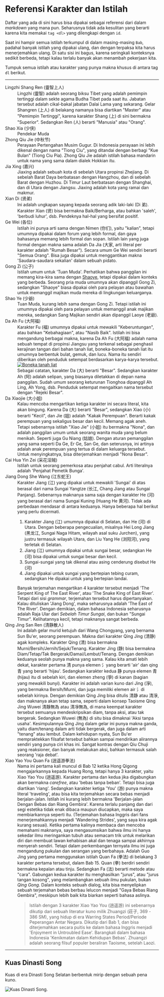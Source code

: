 # Referensi Karakter dan Istilah

Daftar yang ada di sini harus bisa dipakai sebagai referensi dari dalam _markdown_
yang mana pun. Seharusnya tidak ada kesulitan yang berarti karena kita memakai `tag <dl>`
yang dilengkapi dengan `id`.

Saat ini hampir semua istilah terkumpul di dalam masing-masing `Bab`, padahal banyak
istilah yang dipakai ulang, dan dengan terpaksa kita harus menerjemahkan ulang. Di satu
sisi ini bagus, karena seringkali konteksnya sedikit berbeda, tetapi kalau terlalu banyak
akan menambah pekerjaan kita.

Tumpuk semua istilah atau karakter yang punya makna khusus di antara tag `dl` berikut.

***

<dl>
    <dt id="lingzhi-shangren">Lingzhi Shang Ren (靈智上人)</dt>
    <dd>
        Lingzhi (靈智) adalah seorang biksu Tibet yang adalah pemimpin tertinggi dalam sekte agama Budha Tibet
        pada saat itu. Jabatan tersebut adalah cikal-bakal jabatan Dalai Lama yang sekarang.
        Gelar Shangren (上人) di belakang namanya bisa diartikan "Master" atau "Pemimpin Tertinggi", karena
        karakter Shang (上) di sini bermakna "Superior". Sedangkan Ren (人) berarti "Manusia" atau "Orang".
    </dd>
    <dt id="shao-xia">Shao Xia (少侠)</dt>
    <dd>Pendekar Muda</dd>
    <dt id="zhongqiu-jie">Zhong Qiu Jie (中秋节)</dt>
    <dd>
        Perayaan Pertengahan Musim Gugur. Di Indonesia perayaan ini lebih dikenal dengan nama "Tiong Ciu", yang
        ditandai dengan berbagi "Kue Bulan" (Tiong Ciu Pia). Zhong Qiu Jie adalah istilah bahasa mandarin untuk
        nama yang sama dalam dialek Hokkian itu.
    </dd>
    <dt id="jiaxing">Jia Xing (嘉兴)</dt>
    <dd>
        Jiaxing adalah sebuah kota di sebelah Utara propinsi Zhejiang. Di sebelah Barat Daya berbatasan dengan Hangzhou,
        dan di sebelah Barat dengan Huzhou. Di Timur Laut berbatasan dengan Shanghai, dan di Utara dengan Jiangsu.
        Jiaxing adalah kota yang ramai dan makmur.
    </dd>
    <dt id="xian-di">Xian Di (贤弟)</dt>
    <dd>
        Ini adalah ungkapan sayang kepada seorang adik laki-laki (Di 弟). Karakter Xian (贤) bisa bermakna Baik/Berharga,
        atau bahkan 'saleh', 'berbudi luhur', dsb. Pendeknya hal-hal yang bersifat positif.
    </dd>
    <dt id="gewei">Ge Wei (各位)</dt>
    <dd>
        Istilah ini punya arti sama dengan Nimen (你们), yaitu "kalian", tetapi umumnya dipakai dalam forum yang 
        lebih formal, dan gaya bahasanya memang lebih formal dan sopan. Istilah lain yang juga formal dengan makna
        sama adalah Da Jia (大家, arti literal per karakter adalah "Rumah Besar").
        Secara umum Ge Wei sendiri berarti "Semua Orang". Bisa juga dipakai untuk menggantikan makna 'Saudara-saudara
        sekalian' dalam sebuah pidato.
    </dd>
    <dt id="gong-zi">Gong Zi (公子)</dt>
    <dd>
        Istilah umum untuk 'Tuan Muda'. Perhatikan bahwa panggilan ini memang kira-kira sama dengan 
        <a href="#shaoye">Shaoye</a>, tetapi dipakai dalam konteks yang berbeda. Seorang pria muda umumnya akan
        dipanggil Gong Zi, sedangkan "Shaoye" biasa dipakai oleh para pelayan atau bawahan untuk memanggil majikan
        muda mereka di lingkungan keluarganya.
    </dd>
    <dt id="shaoye">Shao Ye (少爺)</dt>
    <dd>
        Tuan Muda, kurang lebih sama dengan Gong Zi. Tetapi istilah ini umumnya dipakai oleh para pelayan untuk
        memanggil anak majikan mereka, sedangkan Sang Majikan sendiri akan dipanggil Laoye (老爺).
    </dd>
    <dt id="da-ah-fu">Da Ah Fu (大阿福)</dt>
    <dd>
        Karakter Fu (福) umumnya dipakai untuk mewakili "Keberuntungan", atau bahkan "Kebahagiaan", atau "Nasib Baik".
        Istilah ini bisa mengandung berbagai makna, karena Da Ah Fu (大阿福) adalah nama sebuah tempat di propinsi
        Jiangsu yang terkenal sebagai penghasil kerajinan tangan dari bahan tanah liat, boneka-boneka tanah liat itu
        umumnya berbentuk bulat, gemuk, dan lucu. Nama itu sendiri diberikan oleh penduduk setempat berdasarkan 
        karya-karya tersebut.<br/>
        <a href="https://res.cloudinary.com/drzjshskk/image/upload/v1682455881/misc/clay-figurine_dakxtt.png"
            title="Boneka tanah liat">
            <img src="https://res.cloudinary.com/drzjshskk/image/upload/v1682455881/misc/clay-figurine_dakxtt.png"
                alt="Boneka tanah liat">
        </a>
        <br/>
        Sebagai catatan, karakter Da (大) berarti "Besar". Sedangkan karakter Ah (阿) adalah selipan, yang biasanya
        diletakkan di depan nama panggilan. Sudah umum seorang keturunan Tionghoa dipanggil Ah Ling, Ah Yong, dsb.
        Penduduk setempat mengaitkan nama tersebut dengan "Rejeki Besar".
    </dd>
    <dt id="da-xiaojie">Da Xiaojie (大小姐)</dt>
    <dd>
        Kalau mencoba mengartikan ketiga karakter ini secara literal, kita akan bingung. Karena Da (大) berarti "Besar",
        sedangkan Xiao (小) berarti "Kecil", dan Jie (姐) adalah "Kakak Perempuan". Berarti kakak perempuan yang 
        sekaligus besar dan kecil. Memang agak aneh. Tetapi sebenarnya istilah "Xiao Jie" (小姐) itu bermakna "Nona",
        dan adalah panggilan umum untuk seorang wanita muda yang belum menikah. Seperti juga Gu Niang (姑娘).
        Dengan aturan pemanggilan yang sama seperti Da Ge, Er Ge, San Ge, dan seterusnya, ini artinya adalah anak perempuan
        yang tertua di dalam keluarga tersebut. Untuk menyingkatnya, bisa diterjemahkan menjadi "Nona Besar".
    </dd>
    <dt id="caihua-yinzei">Cai Hua Yin Zei (采花淫贼)</dt>
    <dd>
        Istilah untuk seorang pemerkosa atau penjahat cabul. Arti literalnya adalah 'Penjahat Pemetik Bunga'.
    </dd>
    <dt id="jiang-dong-she-wang">Jiang Dong She Wang (江东蛇王)</dt>
    <dd>
        Karakter Jiang (江) yang dipakai untuk mewakili 'Sungai' di atas berasal dari
        nama Sungai Yangtze (长江, Chang Jiang atau Sungai Panjang). Sebenarnya maknanya sama saja dengan 
        karakter He (河) yang berasal dari nama Sungai Kuning (Huang He 黄河). Tidak ada perbedaan mendasar di antara keduanya. Hanya beberapa hal berikut yang perlu dicermati.
        <ol>
            <li>
                Karakter Jiang (江) umumnya dipakai di Selatan, dan He (河) di Utara. Dengan beberapa pengecualian,
                misalnya Hei Long Jiang (黑龙江, Sungai Naga Hitam, wilayah asal suku Jurchen), yang justru termasuk
                wilayah Utara, dan Liu Yang He (浏阳河), yang terletak di Selatan.
            </li>
            <li>
                Jiang (江) umumnya dipakai untuk sungai besar, sedangkan He (河) bisa dipakai untuk sungai besar 
                dan kecil.
            </li>
            <li>Sungai-sungai yang tak dikenal atau asing cenderung disebut He (河)</li>
            <li>Jiang dipakai untuk sungai yang bertepian tebing curam, sedangkan He dipakai untuk yang bertepian landai.</li>
        </ol>
        Banyak terjemahan mengartikan 4 karakter tersebut menjadi 'The Serpent King of The East River', atau 'The Snake King of East River'. Tetapi dari sisi <em>grammar</em>, terjemahan tersebut harus dipertanyakan. Kalau dituliskan
        'Jiang Dong', maka seharusnya adalah 'The East of The River'. Dengan demikian, dalam bahasa Indonesia seharusnya
        adalah Raja Ular dari <em>Sebelah Timur Sungai</em>, dan bukan "Sungai Timur". Kelihatannya kecil, tetapi maknanya
        sangat berbeda.
    </dd>
    <dt id="qingjing-sanren">Qing Jing San Ren (清静散人)</dt>
    <dd>
        Ini adalah gelar murid ketujuh dari Wang Chongyang, yang bernama Sun Bu'er, seorang perempuan.
        Makna dari karakter Qing Jing (清静) agak kompleks.
        Karakter Qing (清) bisa bermakna Murni/Bersih/Jernih/Sejuk/Tenang.
        Karakter Jing (静) bisa bermakna Diam/Tetap/Tak Bergerak/Damai/Lembut/Tenang.
        Dengan demikian keduanya seolah punya makna yang sama.
        Kalau kita amati lebih dekat, karakter pertama 清 punya elemen 氵yang berarti 'air' dan qing 青 yang berarti 'hijau'.
        Sedangkan karakter kedua 静 punya elemen 青 (hijau) itu di sebelah kiri, dan elemen zheng (爭) di kanan 
        (bagian yang mewakili bunyi). Karakter ini adalah varian kuno dari Jing (淨), yang bermakna Bersih/Murni, dan juga
        memiliki elemen air 氵di sebelah kirinya.
        Dengan demikian Qing Jing bisa ditulis 清静 atau 清淨, dan maknanya akan tetap sama, seperti dalam konsep Taoisme
        Qing Jing Wuwei 清靜無為 atau 清凈無為, di mana keempat karakter tersebut semuanya mendeskripsikan diam, tanpa aksi,
        atau tak bergerak. Sedangkan Wuwei (無為) di situ bisa dimaknai 'Aksi tanpa usaha'.
        Kesimpulannya Qing Jing dalam gelar ini punya makna ganda, yaitu diam/tenang dalam arti tidak bergerak, dan juga
        dalam arti "tenang" atau lembut. Dalam kehidupan nyata, Sun Bu'er mempraktekkan filsafat tersebut bahkan sampai
        mendirikan alirannya sendiri yang punya ciri khas ini. Sangat kontras dengan Qiu Chuji yang reaksioner, dan banyak
        melakukan aksi, bahkan termasuk salah seorang 'raja debat'.
    </dd>
    <dt id="xiao-yao-you">Xiao Yao You Quan Fa (逍遥游拳法)</dt>
    <dd>
        Nama ini pertama kali muncul di Bab 12 ketika Hong Qigong mengajarkannya kepada Huang Rong, tetapi hanya
        3 karakter, yaitu Xiao Yao You (逍遥游).
        Karakter pertama dan kedua jika digabungkan akan bermakna <em>carefree</em>, atau 'bebas tanpa beban'. Tetapi bisa juga diartikan 'riang'. Sedangkan karakter ketiga 'You' (游) punya makna literal 'traveling', atau bisa kita terjemahkan secara bebas menjadi berjalan-jalan. Istilah ini kurang lebih bermakna 'Berjalan-jalan Dengan Bebas dan Riang Gembira'. Karena terlalu panjang dan dari segi estetika tidak enak dibaca maupun diucapkan, maka saya membiarkannya seperti itu. (Terjemahan bahasa Inggris dari fans menerjemahkannya menjadi 'Wandering Strides', yang saya kira agak kurang sesuai). Ketika pertama kalinya membaca dan mencoba memahami maknanya, saya mengasumsikan bahwa ilmu ini hanya sekedar ilmu meringankan tubuh atau semacam trik untuk melarikan diri dan membuat lawan kehabisan 
        akal dan tenaga sampai akhirnya menyerah sendiri. Tetapi dalam perkembangan ternyata ilmu ini juga mengandung 
        pukulan dan serangan yang berbahaya. Adalah Guo Jing yang pertama menggunakan istilah Quan Fa (拳法) di belakang 
        3 karakter pertama tersebut, dalam Bab 15. Quan (拳) berdiri sendiri bermakna kepalan atau tinju. Sedangkan 
        Fa (法) berarti metode atau "cara". Gabungan kedua karakter itu menghasilkan "jurus", atau "jurus tangan kosong", 
        yang melambangkan sebuah ilmu pukulan, bukan <em>Qing Gong</em>.
        Dalam konteks sebuah dialog, kita bisa menyelipkan sebuah terjemahan bebas berbau lelucon menjadi 
        "Gaya Bebas Riang Gembira", meskipun lebih baik kita biarkan seperti bahasa aslinya.
        <br/>
        <blockquote>
            Istilah dengan 3 karakter Xiao Yao You (逍遥游) ini sebenarnya dikutip dari sebuah literatur kuno milik
            Zhuangzi (莊子, 369 - 386 SM), yang hidup di era Warring States Period/Periode Peperangan Antar Negara. 
            Dikutip dari Bab 1, dan bisa diterjemahkan secara puitis ke dalam bahasa Inggris menjadi 
            'Enjoyment in Untroubled Ease'. Barangkali dalam bahasa Indonesia 'Kenikmatan dalam Kehidupan Bebas'.
            Zhuangzi adalah seorang filsuf populer beraliran Taoisme, setelah Laozi.
        </blockquote>
    </dd>
</dl>

***

## <a name="kuas-dinasti-song" id="kuas-dinasti-song">Kuas Dinasti Song</a>

Kuas di era Dinasti Song Selatan berbentuk mirip dengan sebuah pena kuno. 

![Kuas Dinasti Song](https://res.cloudinary.com/drzjshskk/image/upload/v1682526945/misc/song-dynasty-brush_qbio65.png "Kuas untuk menulis di era Dinasti Song Selatan.").

